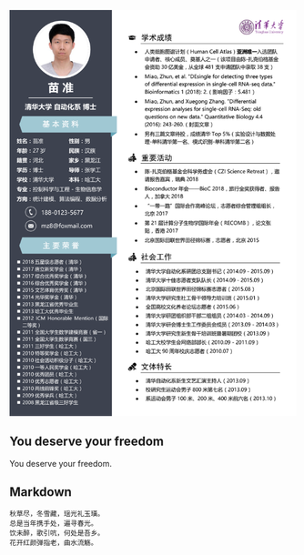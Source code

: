 ![resume](https://github.com/miaozhun/miaozhun.github.io/blob/master/resume.png?raw=true)

## You deserve your freedom

You deserve your freedom.


## Markdown

```markdown
秋草尽，冬雪藏，瑶光礼玉璜。
总是当年携手处，遍寻春光。
饮未醉，歌引吭，何处是吾乡。
花开红颜弹指老，曲水流觞。
```

